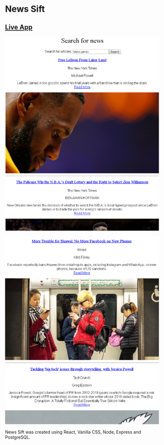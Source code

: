 News Sift
=========

[Live App](https://therealcriscam-newssift-app.now.sh)
------------------------------------------------------

![Search Page](src\media\searchcapture.PNG "Search Page")

![Feed Page](src\media\feedcapture.PNG "Feed Page")

News Sift was created using React, Vanilla CSS, Node, Express and PostgreSQL.